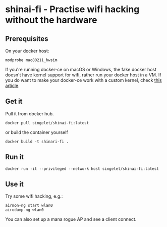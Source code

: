 # shinai-fi - Practise wifi hacking without the hardware

## Prerequisites

On your docker host:
```
modprobe mac80211_hwsim
```

If you're running docker-ce on macOS or Windows, the fake docker host doesn't have kernel support for wifi, rather run your docker host in a VM. If you do want to make your docker-ce work with a custom kernel, check [this article](https://medium.com/@notsinge/making-your-own-linuxkit-with-docker-for-mac-5c1234170fb1).

## Get it

Pull it from docker hub.
```
docker pull singelet/shinai-fi:latest
```
or build the container yourself
```
docker build -t shinari-fi .
```

## Run it

```
docker run -it --privileged --network host singelet/shinai-fi:latest
```

## Use it

Try some wifi hacking, e.g.:

```
airmon-ng start wlan0
airodump-ng wlan0
```

You can also set up a mana rogue AP and see a client connect.
